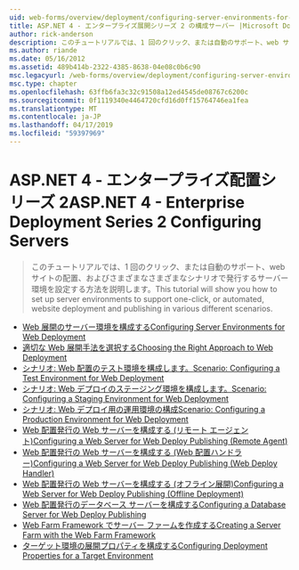 ```yaml
---
uid: web-forms/overview/deployment/configuring-server-environments-for-web-deployment/index
title: ASP.NET 4 - エンタープライズ展開シリーズ 2 の構成サーバー |Microsoft Docs
author: rick-anderson
description: このチュートリアルでは、1 回のクリック、または自動のサポート、web サイトの配置、およびさまざまな異なるシナリオで発行するサーバー環境を設定する方法を説明しています.
ms.author: riande
ms.date: 05/16/2012
ms.assetid: 489b414b-2322-4385-8638-04e08c0b6c90
msc.legacyurl: /web-forms/overview/deployment/configuring-server-environments-for-web-deployment
msc.type: chapter
ms.openlocfilehash: 63ffb6fa3c32c91508a12ed4545de08767c6200c
ms.sourcegitcommit: 0f1119340e4464720cfd16d0ff15764746ea1fea
ms.translationtype: MT
ms.contentlocale: ja-JP
ms.lasthandoff: 04/17/2019
ms.locfileid: "59397969"
---
```

# <a name="aspnet-4---enterprise-deployment-series-2-configuring-servers"></a><span data-ttu-id="b0d2b-103">ASP.NET 4 - エンタープライズ配置シリーズ 2</span><span class="sxs-lookup"><span data-stu-id="b0d2b-103">ASP.NET 4 - Enterprise Deployment Series 2 Configuring Servers</span></span>

> <span data-ttu-id="b0d2b-104">このチュートリアルでは、1 回のクリック、または自動のサポート、web サイトの配置、およびさまざまなさまざまなシナリオで発行するサーバー環境を設定する方法を説明します。</span><span class="sxs-lookup"><span data-stu-id="b0d2b-104">This tutorial will show you how to set up server environments to support one-click, or automated, website deployment and publishing in various different scenarios.</span></span>


- [<span data-ttu-id="b0d2b-105">Web 展開のサーバー環境を構成する</span><span class="sxs-lookup"><span data-stu-id="b0d2b-105">Configuring Server Environments for Web Deployment</span></span>](configuring-server-environments-for-web-deployment.md)
- [<span data-ttu-id="b0d2b-106">適切な Web 展開手法を選択する</span><span class="sxs-lookup"><span data-stu-id="b0d2b-106">Choosing the Right Approach to Web Deployment</span></span>](choosing-the-right-approach-to-web-deployment.md)
- [<span data-ttu-id="b0d2b-107">シナリオ: Web 配置のテスト環境を構成します。</span><span class="sxs-lookup"><span data-stu-id="b0d2b-107">Scenario: Configuring a Test Environment for Web Deployment</span></span>](scenario-configuring-a-test-environment-for-web-deployment.md)
- [<span data-ttu-id="b0d2b-108">シナリオ: Web デプロイのステージング環境を構成します。</span><span class="sxs-lookup"><span data-stu-id="b0d2b-108">Scenario: Configuring a Staging Environment for Web Deployment</span></span>](scenario-configuring-a-staging-environment-for-web-deployment.md)
- [<span data-ttu-id="b0d2b-109">シナリオ: Web デプロイ用の運用環境の構成</span><span class="sxs-lookup"><span data-stu-id="b0d2b-109">Scenario: Configuring a Production Environment for Web Deployment</span></span>](scenario-configuring-a-production-environment-for-web-deployment.md)
- [<span data-ttu-id="b0d2b-110">Web 配置発行の Web サーバーを構成する (リモート エージェント)</span><span class="sxs-lookup"><span data-stu-id="b0d2b-110">Configuring a Web Server for Web Deploy Publishing (Remote Agent)</span></span>](configuring-a-web-server-for-web-deploy-publishing-remote-agent.md)
- [<span data-ttu-id="b0d2b-111">Web 配置発行の Web サーバーを構成する (Web 配置ハンドラー)</span><span class="sxs-lookup"><span data-stu-id="b0d2b-111">Configuring a Web Server for Web Deploy Publishing (Web Deploy Handler)</span></span>](configuring-a-web-server-for-web-deploy-publishing-web-deploy-handler.md)
- [<span data-ttu-id="b0d2b-112">Web 配置発行の Web サーバーを構成する (オフライン展開)</span><span class="sxs-lookup"><span data-stu-id="b0d2b-112">Configuring a Web Server for Web Deploy Publishing (Offline Deployment)</span></span>](configuring-a-web-server-for-web-deploy-publishing-offline-deployment.md)
- [<span data-ttu-id="b0d2b-113">Web 配置発行のデータベース サーバーを構成する</span><span class="sxs-lookup"><span data-stu-id="b0d2b-113">Configuring a Database Server for Web Deploy Publishing</span></span>](configuring-a-database-server-for-web-deploy-publishing.md)
- [<span data-ttu-id="b0d2b-114">Web Farm Framework でサーバー ファームを作成する</span><span class="sxs-lookup"><span data-stu-id="b0d2b-114">Creating a Server Farm with the Web Farm Framework</span></span>](creating-a-server-farm-with-the-web-farm-framework.md)
- [<span data-ttu-id="b0d2b-115">ターゲット環境の展開プロパティを構成する</span><span class="sxs-lookup"><span data-stu-id="b0d2b-115">Configuring Deployment Properties for a Target Environment</span></span>](configuring-deployment-properties-for-a-target-environment.md)
